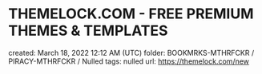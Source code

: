 # THEMELOCK.COM - FREE PREMIUM THEMES & TEMPLATES

created: March 18, 2022 12:12 AM (UTC)
folder: BOOKMRKS-MTHRFCKR / PIRACY-MTHRFCKR / Nulled
tags: nulled
url: https://themelock.com/new